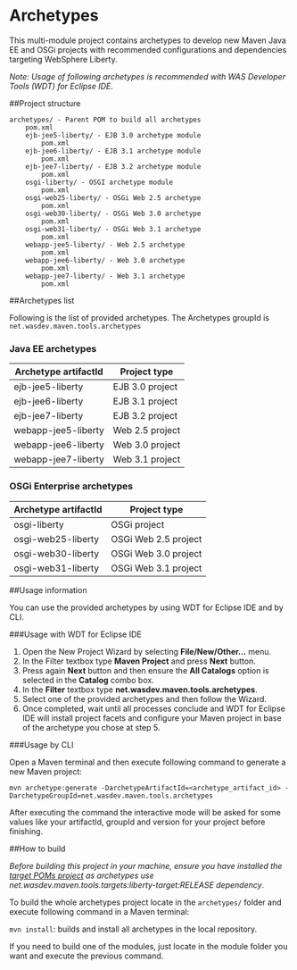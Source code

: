 Archetypes
==========

This multi-module project contains archetypes to develop new Maven Java EE and OSGi projects with recommended configurations and dependencies targeting WebSphere Liberty.

*Note: Usage of following archetypes is recommended with WAS Developer Tools (WDT) for Eclipse IDE.*

##Project structure

	archetypes/ - Parent POM to build all archetypes
		pom.xml 
		ejb-jee5-liberty/ - EJB 3.0 archetype module
			pom.xml
		ejb-jee6-liberty/ - EJB 3.1 archetype module
			pom.xml
		ejb-jee7-liberty/ - EJB 3.2 archetype module
			pom.xml
		osgi-liberty/ - OSGI archetype module
			pom.xml
		osgi-web25-liberty/ - OSGi Web 2.5 archetype
			pom.xml
		osgi-web30-liberty/ - OSGi Web 3.0 archetype
			pom.xml
		osgi-web31-liberty/ - OSGi Web 3.1 archetype
			pom.xml
		webapp-jee5-liberty/ - Web 2.5 archetype
			pom.xml
		webapp-jee6-liberty/ - Web 3.0 archetype
			pom.xml
		webapp-jee7-liberty/ - Web 3.1 archetype
			pom.xml

##Archetypes list

Following is the list of provided archetypes. The Archetypes groupId is `net.wasdev.maven.tools.archetypes` 

### Java EE archetypes

Archetype artifactId	| Project type
----------------------- | ------------
ejb-jee5-liberty		| EJB 3.0 project
ejb-jee6-liberty 		| EJB 3.1 project
ejb-jee7-liberty 		| EJB 3.2 project
webapp-jee5-liberty 	| Web 2.5 project
webapp-jee6-liberty 	| Web 3.0 project
webapp-jee7-liberty 	| Web 3.1 project

### OSGi Enterprise archetypes

Archetype artifactId	| Project type
----------------------- | ------------
osgi-liberty			| OSGi project
osgi-web25-liberty		| OSGi Web 2.5 project
osgi-web30-liberty		| OSGi Web 3.0 project
osgi-web31-liberty		| OSGi Web 3.1 project

##Usage information

You can use the provided archetypes by using WDT for Eclipse IDE and by CLI.

###Usage with WDT for Eclipse IDE

1. Open the New Project Wizard by selecting **File/New/Other...** menu.
2. In the Filter textbox type **Maven Project** and press **Next** button.
3. Press again **Next** button and then ensure the **All Catalogs** option is selected in the **Catalog** combo box.
4. In the **Filter** textbox type **net.wasdev.maven.tools.archetypes**.
5. Select one of the provided archetypes and then follow the Wizard.
6. Once completed, wait until all processes conclude and WDT for Eclipse IDE will install project facets and configure your Maven project in base of the archetype you chose at step 5.

###Usage by CLI

Open a Maven terminal and then execute following command to generate a new Maven project:

`mvn archetype:generate -DarchetypeArtifactId=<archetype_artifact_id> -DarchetypeGroupId=net.wasdev.maven.tools.archetypes`

After executing the command the interactive mode will be asked for some values like your artifactId, groupId and version for your project before finishing.

##How to build

*Before building this project in your machine, ensure you have installed the [target POMs project](../docs/target-poms.md) as archetypes use net.wasdev.maven.tools.targets:liberty-target:RELEASE dependency*.

To build the whole archetypes project locate in the `archetypes/` folder and execute following command in a Maven terminal:

`mvn install`: builds and install all archetypes in the local repository.

If you need to build one of the modules, just locate in the module folder you want and execute the previous command.
